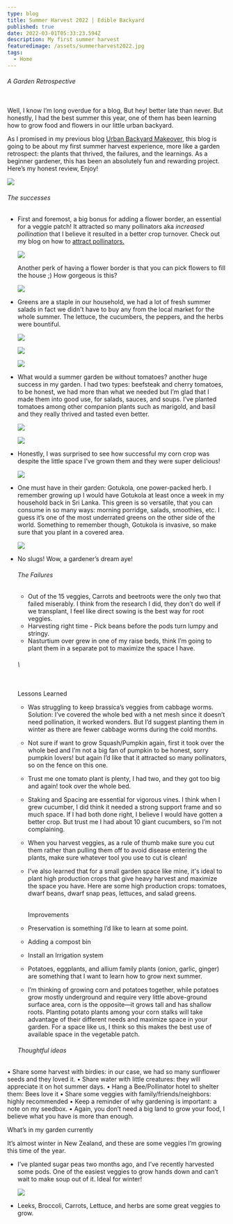 ```yaml
---
type: blog
title: Summer Harvest 2022 | Edible Backyard
published: true
date: 2022-03-01T05:33:23.594Z
description: My first summer harvest
featuredimage: /assets/summerharvest2022.jpg
tags:
  - Home
---
```

###### A Garden Retrospective 

\
Well, I know I’m long overdue for a blog, But hey! better late than never. But honestly, I had the best summer this year, one of them has been learning how to grow food and flowers in our little urban backyard.  

As I promised in my previous blog [Urban Backyard Makeover](https://www.roshmade.com/urban-backyard-makeover-kitchen-garden/), this blog is going to be about my first summer harvest experience, more like a garden retrospect: the plants that thrived, the failures, and the learnings. As a beginner gardener, this has been an absolutely fun and rewarding project. Here’s my honest review, Enjoy!

![](/assets/harvest.jpg)

###### The successes 

* First and foremost, a big bonus for adding a flower border, an essential for a veggie patch! It attracted so many pollinators aka *increased pollination* that I believe it resulted in a better crop turnover. Check out my blog on how to [attract pollinators.](https://www.roshmade.com/save-the-pollinators/) 

  ![](/assets/img_6900-2.jpg)

  Another perk of having a flower border is that you can pick flowers to fill the house ;) How gorgeous is this?

  ![](/assets/img_7084-2.jpg)
* Greens are a staple in our household, we had a lot of fresh summer salads in fact we didn't have to buy any from the local market for the whole summer. The lettuce, the cucumbers, the peppers, and the herbs were bountiful. 

  ![](/assets/img_6617.jpg)

  ![](/assets/cucumber.jpg)

  ![](/assets/greens.jpg)
* What would a summer garden be without tomatoes? another huge success in my garden. I had two types: beefsteak and cherry tomatoes, to be honest, we had more than what we needed but I’m glad that I made them into good use, for salads, sauces, and soups. I’ve planted tomatoes among other companion plants such as marigold, and basil and they really thrived and tasted even better.

  ![](/assets/toms.jpg)

  ![](/assets/tomsreceipes.jpeg)
* Honestly, I was surprised to see how successful my corn crop was despite the little space I've grown them and they were super delicious! 

  ![](/assets/corn.png)
* One must have in their garden: Gotukola, one power-packed herb. I remember growing up I would have Gotukola at least once a week in my household back in Sri Lanka.  This green is so versatile, that you can consume in so many ways: morning porridge, salads, smoothies, etc. I guess it’s one of the most underrated greens on the other side of the world. Something to remember though, Gotukola is invasive, so make sure that you plant in a covered area. 

  ![](/assets/gotukola.jpg)
* No slugs! Wow, a gardener’s dream aye!



  ###### The Failures 

  * Out of the 15 veggies, Carrots and beetroots were the only two that failed miserably. I think from the research I did, they don’t do well if we transplant, I feel like direct sowing is the best way for root veggies.
  * Harvesting right time - Pick beans before the pods turn lumpy and stringy.
  * Nasturtium over grew in one of my raise beds, think I’m going to plant them in a separate pot to maximize the space I have. 

  ###### \
  \
  Lessons Learned 

  * Was struggling to keep brassica’s veggies from cabbage worms. Solution: I’ve covered the whole bed with a net mesh since it doesn’t need pollination, it worked wonders. But I’d suggest planting them in winter as there are fewer cabbage worms during the cold months.
  * Not sure if want to grow Squash/Pumpkin again, first it took over the whole bed and I’m not a big fan of pumpkin to be honest, sorry pumpkin lovers! but again I’d like that it attracted so many pollinators, so on the fence on this one. 
  * Trust me one tomato plant is plenty, I had two, and they got too big and again!  took over the whole bed. 
  * Staking and Spacing are essential for vigorous vines. I think when I grew cucumber, I did think it needed a strong support frame and so much space. If I had both done right, I believe I would have gotten a better crop. But trust me I had about 10 giant cucumbers, so I’m not complaining. 
  * When you harvest veggies, as a rule of thumb make sure you cut them rather than pulling them off to avoid disease entering the plants, make sure whatever tool you use to cut is clean!
  * I’ve also learned that for a small garden space like mine, it's ideal to plant high production crops that give heavy harvest and maximize the space you have. Here are some high production crops: tomatoes, dwarf beans, dwarf snap peas, lettuces, and salad greens. 

    ###### 
    Improvements 
  * Preservation is something I’d like to learn at some point. 
  * Adding a compost bin 
  * Install an Irrigation system 
  * Potatoes, eggplants, and allium family plants (onion, garlic, ginger) are something that I want to learn how to grow next summer. 
  * I’m thinking of growing corn and potatoes together, while potatoes grow mostly underground and require very little above-ground surface area, corn is the opposite—it grows tall and has shallow roots. Planting potato plants among your corn stalks will take advantage of their different needs and maximize space in your garden. For a space like us, I think so this makes the best use of available space in the vegetable patch. 

  ###### Thoughtful ideas


•	Share some harvest with birdies: in our case, we had so many sunflower seeds and they loved it.
•	Share water with little creatures: they will appreciate it on hot summer days.
•	Hang a Bee/Pollinator hotel to shelter them: Bees love it 
•	Share some veggies with family/friends/neighbors: highly recommended 
•	Keep a reminder of why gardening is important: a note on my seedbox. 
•	Again, you don’t need a big land to grow your food, I believe what you have is more than enough. 

What’s in my garden currently

It’s almost winter in New Zealand, and these are some veggies I’m growing this time of the year.

* I’ve planted sugar peas two months ago, and I’ve recently harvested some pods. One of the easiest veggies to grow hands down and can’t wait to make soup out of it. Ideal for winter!

  ![](/assets/snappeas.jpg)


* Leeks, Broccoli, Carrots, Lettuce, and herbs are some great veggies to grow.